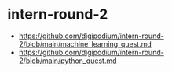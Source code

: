 ﻿# intern-round-2

- https://github.com/digipodium/intern-round-2/blob/main/machine_learning_quest.md
- https://github.com/digipodium/intern-round-2/blob/main/python_quest.md
